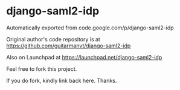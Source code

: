 # django-saml2-idp
Automatically exported from code.google.com/p/django-saml2-idp

Original author's code repository is at https://github.com/guitarmanvt/django-saml2-idp

Also on Launchpad at https://launchpad.net/django-saml2-idp

Feel free to fork this project.

If you do fork, kindly link back here. Thanks.

